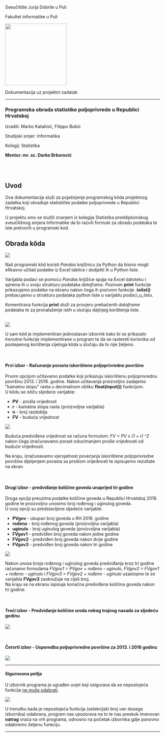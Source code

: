 
  

Sveučilište Jurja Dobrile u Puli

  

Fakultet informatike u Puli

  

<img  src="https://cdn.discordapp.com/attachments/931310318687236126/1064306501977645076/Unipu-logo-lat.png"  style="height:200px"  />

  

Dokumentacija uz projektni zadatak

  

----

  

### Programska obrada statistike poljoprivrede u Republici Hrvatskoj

Izradili: Marko Katalinić, Filippo Bubić

  

Studijski smjer: Informatika

  

Kolegij: Statistika

  

<b> Mentor: mr. sc. Darko Brborović </b>

  

<br>

<br>

  

## Uvod

<p>Ova dokumentacija služi za pojašnjenje programskog kôda projektnog zadatka koji obrađuje statističke podatke poljoprivrede u Republici Hrvatskoj. <br>

U projektu smo se služili znanjem iz kolegija Statistika preddiplomskog sveučilišnog smjera Informatike da bi razvili formule za obradu podataka te iste pretvorili u programski kod. </p>

  

## Obrada kôda

<img  src="https://cdn.discordapp.com/attachments/935643353792532571/1080526113413005342/image.png">  <br>

<p>

Naš programski kôd koristi *Pandas* knjižnicu za Python da bismo mogli efikasno učitati podatke iz Excel tablice i dodjeliti ih u Python liste. <br>

Varijabla podaci se pomoću *Pandas* knjižice spaja na Excel datoteku i sprema ih u svoju strukturu podataka *dataframe*. Pozivom **print** funkcije prikazujemo podatke na ekranu nakon čega ih pozivom funkcije **.tolist()** prebacujemo u strukturu podataka python liste u varijablu *podaci_u_listu*. <br>

Komentirana funkcija **print** služi za provjeru prebačenih *dataframe* podataka te za pronalaženje istih u slučaju daljnjeg korištenja liste.

</p><br>

  

<img  src="https://cdn.discordapp.com/attachments/935643353792532571/1080787935672156170/image.png">

<p>

U sam kôd je implementiran jednostavan izbornik kako bi se prikazalo trenutne funkcije implementirane u program te da se rastereti korisnika od postepenog korištenja cijeloga kôda u slučaju da to nije željeno.

</p><br>

  

#### Prvi izbor - Računanje porasta iskorištene poljoprivredne površine

<p>

Prvom opcijom učitavamo podatke koji prikazuju iskorištenu poljoprivrednu površinu 2013. i 2016. godine. Nakon učitavanja proizvoljno zadajemo "kamatnu stopu" rasta u decimalnom obliku **float(input())** funkcijom.<br>
U kôdu se ističu sljedeće varijable:

- **PV** - prošla vrijednost
- **r** - kamatna stopa rasta (proizvoljna varijabla)
- **n** - broj razdoblja
- **FV** - buduća vrijednost

</p>

<img src="https://cdn.discordapp.com/attachments/935643353792532571/1080532927995187310/image.png">

<p>

Buduća predviđena vrijednost se računa formulom: *FV = PV x (1 + r) ^2* nakon čega izračunavamo porast oduzimanjem prošle vrijednosti od buduće vrijednosti.<br>

Na kraju, izračunavamo vjerojatnost povećanja iskorištene poljoprivredne površine dijeljenjem porasta sa prošlom vrijednosti te ispisujemo rezultate na ekran.

</p>
<br>

#### Drugi izbor - predviđanje količine goveda unaprijed tri godine

<p>

Druga opcija preuzima podatke količine goveda u Republici Hrvatskoj 2016. godine te proizvoljno unosimo broj rođenog i uginulog goveda.<br>U ovoj opciji su predstavljene sljedeće varijable:
- **PVgov** - ukupan broj goveda u RH 2016. godine
- **rođeno** - broj rođenog goveda (proizvoljna varijabla)
- **uginulo** - broj uginulog goveda (proizvoljna varijabla)
- **FVgov1** - predviđen broj goveda nakon jedne godine
- **FVgov2** - predviđen broj goveda nakon dvije godine
- **FVgov3** - predviđen broj goveda nakon tri godine

</p>
<img src="https://cdn.discordapp.com/attachments/935643353792532571/1080788723047862332/image.png">
<br>

<p>

Nakon unosa broja rođenog i uginulog goveda predviđanja kroz tri godine računamo formulama *FVgov1 = PVgov + rođeno - uginulo*, *FVgov2 = FVgov1 + rođeno - uginulo* i *FVgov3 = FVgov2 + rođeno - uginulo*  uzastopno te se varijabla **FVgov3** zaokružuje na cijeli broj.<br>Na kraju se na ekranu ispisuje konačna predviđena količina goveda nakon tri godine. 

</p>
<br>

#### Treći izbor - Predviđanje količine uroda nekog trajnog nasada za sljedeću godinu

<p>

</p>

<img src="https://cdn.discordapp.com/attachments/935643353792532571/1080844323714777198/image.png"><br>

<p>

</p>
<br>


#### Četvrti izbor - Usporedba poljoprivredne površine za 2013. i 2016 godinu

<p>

</p>

<img src="https://cdn.discordapp.com/attachments/935643353792532571/1080844323714777198/image.png"><br>

<p>

</p>

----

#### Sigurnosna petlja

<p>

U izbornik programa je ugrađen uvjet koji osigurava da se nepostojeća funkcija <u>ne može odabrati</u>.<br>

</p>

<p>

<img src="https://cdn.discordapp.com/attachments/935643353792532571/1080844539549450381/image.png"><br>

U trenutku kada je nepostojeća funkcija (selekcijski broj van dosega izbornika) odabrana, program nas upozorava na to te nas preskok imenovan **natrag** vraća na vrh programa, odnosno na početak izbornika gdje ponovno odabiremo željenu funkciju.

</p>

---

<br>